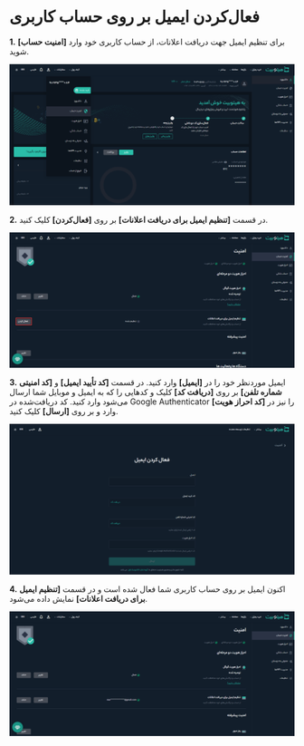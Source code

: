 #  فعال‌کردن ایمیل بر روی حساب کاربری
**1.** برای تنظیم ایمیل جهت دریافت اعلانات، از حساب کاربری خود  وارد **[امنیت حساب]**  شوید.

![امنیت حساب](./Images/account-security.png)

**2.** در قسمت **[تنظیم ایمیل برای دریافت اعلانات]** بر روی **[فعال‌کردن]** کلیک کنید.

![فعال کردن ایمیل](./Images/activate-email.png)

**3.**    ایمیل موردنظر خود را در **[ایمیل]**  وارد کنید. در قسمت  **[کد تأیید ایمیل]**  و **[کد امنیتی شماره تلفن]** بر روی  **[دریافت کد]**   کلیک و کدهایی را که به ایمیل و موبایل شما ارسال می‌شود وارد کنيد. کد دریافت‌شده در Google Authenticator   را نیز در  **[کد احراز هویت]** وارد و بر روی **[ارسال]** کلیک کنید.

![کدهای امنیتی فعال‌کردن ایمیل](./Images/security-codes-for-activate-email.png)

**4.**  اکنون ایمیل بر روی حساب کاربری شما فعال شده است و در قسمت **[تنظیم ایمیل برای دریافت اعلانات]** نمایش داده می‌شود.

![حساب کاربری دارای ایمیل فعال](./Images/email-created.png)
